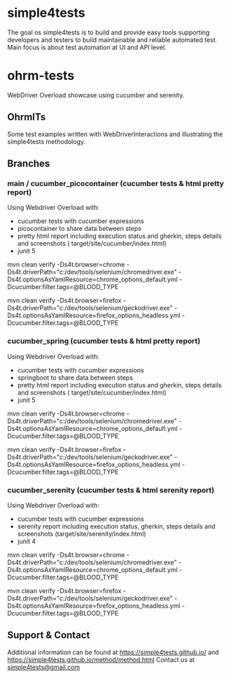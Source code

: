 # simple4tests

The goal os simple4tests is to build and provide easy tools supporting developers and testers to build maintainable and
reliable automated test. Main focus is about test automation at UI and API level.

# ohrm-tests

WebDriver Overload showcase using cucumber and serenity.

## OhrmITs

Some test examples written with WebDriverInteractions and illustrating the simple4tests methodology.

## Branches

### main / cucumber_picocontainer (cucumber tests & html pretty report)

Using Webdriver Overload with:

- cucumber tests with cucumber expressions
- picocontainer to share data between steps
- pretty html report including execution status and gherkin, steps details and screenshots (
  target/site/cucumber/index.html)
- junit 5

mvn clean verify -Ds4t.browser=chrome -Ds4t.driverPath="c:/dev/tools/selenium/chromedriver.exe"
-Ds4t.optionsAsYamlResource=chrome_options_default.yml -Dcucumber.filter.tags=@BLOOD_TYPE

mvn clean verify -Ds4t.browser=firefox -Ds4t.driverPath="c:/dev/tools/selenium/geckodriver.exe"
-Ds4t.optionsAsYamlResource=firefox_options_headless.yml -Dcucumber.filter.tags=@BLOOD_TYPE

### cucumber_spring (cucumber tests & html pretty report)

Using Webdriver Overload with:

- cucumber tests with cucumber expressions
- springboot to share data between steps
- pretty html report including execution status and gherkin, steps details and screenshots (
  target/site/cucumber/index.html)
- junit 5

mvn clean verify -Ds4t.browser=chrome -Ds4t.driverPath="c:/dev/tools/selenium/chromedriver.exe"
-Ds4t.optionsAsYamlResource=chrome_options_default.yml -Dcucumber.filter.tags=@BLOOD_TYPE

mvn clean verify -Ds4t.browser=firefox -Ds4t.driverPath="c:/dev/tools/selenium/geckodriver.exe"
-Ds4t.optionsAsYamlResource=firefox_options_headless.yml -Dcucumber.filter.tags=@BLOOD_TYPE

### cucumber_serenity (cucumber tests & html serenity report)

Using Webdriver Overload with:

- cucumber tests with cucumber expressions
- serenity report including execution status, gherkin, steps details and screenshots (target/site/serenity/index.html)
- junit 4

mvn clean verify -Ds4t.browser=chrome -Ds4t.driverPath="c:/dev/tools/selenium/chromedriver.exe"
-Ds4t.optionsAsYamlResource=chrome_options_default.yml -Dcucumber.filter.tags=@BLOOD_TYPE

mvn clean verify -Ds4t.browser=firefox -Ds4t.driverPath="c:/dev/tools/selenium/geckodriver.exe"
-Ds4t.optionsAsYamlResource=firefox_options_headless.yml -Dcucumber.filter.tags=@BLOOD_TYPE

## Support & Contact

Additional information can be found at https://simple4tests.github.io/
and https://simple4tests.github.io/method/method.html
Contact us at simple4tests@gmail.com
